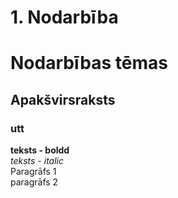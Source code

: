 # 1. Nodarbība
# Nodarbības tēmas
## Apakšvirsraksts  
### utt

**teksts - boldd**  
*teksts - italic*  
Paragrāfs 1  
paragrāfs 2
